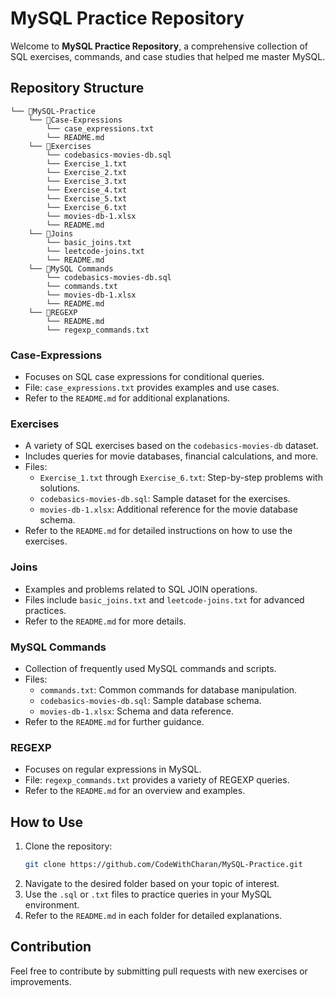 # **MySQL Practice Repository**

Welcome to **MySQL Practice Repository**, a comprehensive collection of SQL exercises, commands, and case studies that helped me master MySQL.

## **Repository Structure**

```
└── 📁MySQL-Practice
    └── 📁Case-Expressions
        └── case_expressions.txt
        └── README.md
    └── 📁Exercises
        └── codebasics-movies-db.sql
        └── Exercise_1.txt
        └── Exercise_2.txt
        └── Exercise_3.txt
        └── Exercise_4.txt
        └── Exercise_5.txt
        └── Exercise_6.txt
        └── movies-db-1.xlsx
        └── README.md
    └── 📁Joins
        └── basic_joins.txt
        └── leetcode-joins.txt
        └── README.md
    └── 📁MySQL Commands
        └── codebasics-movies-db.sql
        └── commands.txt
        └── movies-db-1.xlsx
        └── README.md
    └── 📁REGEXP
        └── README.md
        └── regexp_commands.txt
```

### **Case-Expressions**
- Focuses on SQL case expressions for conditional queries.
- File: `case_expressions.txt` provides examples and use cases.
- Refer to the `README.md` for additional explanations.

### **Exercises**
- A variety of SQL exercises based on the `codebasics-movies-db` dataset.
- Includes queries for movie databases, financial calculations, and more.
- Files:
  - `Exercise_1.txt` through `Exercise_6.txt`: Step-by-step problems with solutions.
  - `codebasics-movies-db.sql`: Sample dataset for the exercises.
  - `movies-db-1.xlsx`: Additional reference for the movie database schema.
- Refer to the `README.md` for detailed instructions on how to use the exercises.

### **Joins**
- Examples and problems related to SQL JOIN operations.
- Files include `basic_joins.txt` and `leetcode-joins.txt` for advanced practices.
- Refer to the `README.md` for more details.

### **MySQL Commands**
- Collection of frequently used MySQL commands and scripts.
- Files:
  - `commands.txt`: Common commands for database manipulation.
  - `codebasics-movies-db.sql`: Sample database schema.
  - `movies-db-1.xlsx`: Schema and data reference.
- Refer to the `README.md` for further guidance.

### **REGEXP**
- Focuses on regular expressions in MySQL.
- File: `regexp_commands.txt` provides a variety of REGEXP queries.
- Refer to the `README.md` for an overview and examples.

## **How to Use**
1. Clone the repository:
   ```bash
   git clone https://github.com/CodeWithCharan/MySQL-Practice.git
   ```
2. Navigate to the desired folder based on your topic of interest.
3. Use the `.sql` or `.txt` files to practice queries in your MySQL environment.
4. Refer to the `README.md` in each folder for detailed explanations.

## **Contribution**
Feel free to contribute by submitting pull requests with new exercises or improvements.
